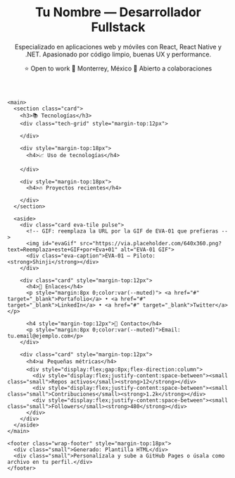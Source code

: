 
</head>
<body>
  <div class="wrap">
    <header>
      <div class="intro">
        <h1>Tu Nombre — Desarrollador Fullstack</h1>
        <p class="lead">Especializado en aplicaciones web y móviles con React, React Native y .NET. Apasionado por código limpio, buenas UX y performance.</p>
        <div class="badges">
          <span class="badge">⭐ Open to work</span>
          <span class="badge">📍 Monterrey, México</span>
          <span class="badge">💼 Abierto a colaboraciones</span>
        </div>
      </div>
    </header>

    <main>
      <section class="card">
        <h3>📚 Tecnologías</h3>
        <div class="tech-grid" style="margin-top:12px">
         
        </div>

        <div style="margin-top:18px">
          <h4>📈 Uso de tecnologías</h4>
          
        </div>

        <div style="margin-top:18px">
          <h4>🔥 Proyectos recientes</h4>
     
        </div>
      </section>

      <aside>
        <div class="card eva-tile pulse">
          <!-- GIF: reemplaza la URL por la GIF de EVA-01 que prefieras -->
          <img id="evaGif" src="https://via.placeholder.com/640x360.png?text=Reemplaza+este+GIF+por+Eva+01" alt="EVA-01 GIF">
          <div class="eva-caption">EVA-01 — Piloto: <strong>Shinji</strong></div>
        </div>

        <div class="card" style="margin-top:12px">
          <h4>📎 Enlaces</h4>
          <p style="margin:8px 0;color:var(--muted)"> <a href="#" target="_blank">Portafolio</a> • <a href="#" target="_blank">LinkedIn</a> • <a href="#" target="_blank">Twitter</a></p>

          <h4 style="margin-top:12px">🎯 Contacto</h4>
          <p style="margin:8px 0;color:var(--muted)">Email: tu.email@ejemplo.com</p>
        </div>

        <div class="card" style="margin-top:12px">
          <h4>📊 Pequeñas métricas</h4>
          <div style="display:flex;gap:8px;flex-direction:column">
            <div style="display:flex;justify-content:space-between"><small class="small">Repos activos</small><strong>12</strong></div>
            <div style="display:flex;justify-content:space-between"><small class="small">Contribuciones</small><strong>1.2k</strong></div>
            <div style="display:flex;justify-content:space-between"><small class="small">Followers</small><strong>480</strong></div>
          </div>
        </div>
      </aside>
    </main>

    <footer class="wrap-footer" style="margin-top:18px">
      <div class="small">Generado: Plantilla HTML</div>
      <div class="small">Personalízala y sube a GitHub Pages o úsala como archivo en tu perfil.</div>
    </footer>
  </div>

  <!-- scripts -->
  <script src="https://cdn.jsdelivr.net/npm/chart.js@4.4.0/dist/chart.umd.min.js"></script>
  <script>
    // Datos de ejemplo para la gráfica de habilidades (modifica a tu gusto)
    const ctx = document.getElementById('skillsChart');
    new Chart(ctx, {
      type: 'doughnut',
      data: {
        labels: ['React','React Native','C#','.NET','SQL/MySQL','TypeScript','Java','Expo'],
        datasets: [{
          data: [18,12,14,13,12,10,11,10],
          // Chart.js auto picks colors
        }]
      },
      options: {
        plugins:{legend:{position:'bottom',labels:{color:'#cbd5e1'}}},
        maintainAspectRatio:false
      }
    });

    // Fácil reemplazo del GIF: arrastra la URL de la GIF que quieras y pégala en el src
    // Ejemplo de cómo cargar desde un CDN externo o imagen en tu repo
    // document.getElementById('evaGif').src = 'URL_DE_TU_GIF_DE_EVA';

    // Pequeña mejora: lazy load images fuera de viewport
    if('loading' in HTMLImageElement.prototype){
      document.querySelectorAll('img[loading]').forEach(img=>img.loading='lazy');
    }
  </script>
</body>
</html>
